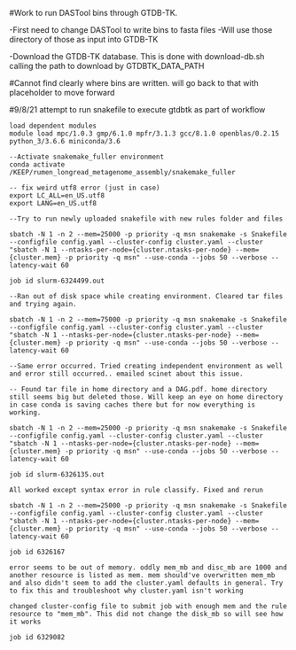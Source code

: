 #Work to run DASTool bins through GTDB-TK.

-First need to change DASTool to write bins to fasta files
-Will use those directory of those as input into GTDB-TK

-Download the GTDB-TK database. This is done with download-db.sh calling the path to download by GTDBTK_DATA_PATH

#Cannot find clearly where bins are written. will go back to that with placeholder to move forward

#9/8/21 attempt to run snakefile to execute gtdbtk as part of workflow

```
load dependent modules
module load mpc/1.0.3 gmp/6.1.0 mpfr/3.1.3 gcc/8.1.0 openblas/0.2.15 python_3/3.6.6 miniconda/3.6

--Activate snakemake_fuller environment
conda activate /KEEP/rumen_longread_metagenome_assembly/snakemake_fuller

-- fix weird utf8 error (just in case)
export LC_ALL=en_US.utf8
export LANG=en_US.utf8

--Try to run newly uploaded snakefile with new rules folder and files

sbatch -N 1 -n 2 --mem=25000 -p priority -q msn snakemake -s Snakefile --configfile config.yaml --cluster-config cluster.yaml --cluster "sbatch -N 1 --ntasks-per-node={cluster.ntasks-per-node} --mem={cluster.mem} -p priority -q msn" --use-conda --jobs 50 --verbose --latency-wait 60

job id slurm-6324499.out

--Ran out of disk space while creating environment. Cleared tar files and trying again.

sbatch -N 1 -n 2 --mem=75000 -p priority -q msn snakemake -s Snakefile --configfile config.yaml --cluster-config cluster.yaml --cluster "sbatch -N 1 --ntasks-per-node={cluster.ntasks-per-node} --mem={cluster.mem} -p priority -q msn" --use-conda --jobs 50 --verbose --latency-wait 60

--Same error occurred. Tried creating independent environment as well and error still occurred.. emailed scinet about this issue.

-- Found tar file in home directory and a DAG.pdf. home directory still seems big but deleted those. Will keep an eye on home directory in case conda is saving caches there but for now everything is working.

sbatch -N 1 -n 2 --mem=25000 -p priority -q msn snakemake -s Snakefile --configfile config.yaml --cluster-config cluster.yaml --cluster "sbatch -N 1 --ntasks-per-node={cluster.ntasks-per-node} --mem={cluster.mem} -p priority -q msn" --use-conda --jobs 50 --verbose --latency-wait 60

job id slurm-6326135.out

All worked except syntax error in rule classify. Fixed and rerun

sbatch -N 1 -n 2 --mem=25000 -p priority -q msn snakemake -s Snakefile --configfile config.yaml --cluster-config cluster.yaml --cluster "sbatch -N 1 --ntasks-per-node={cluster.ntasks-per-node} --mem={cluster.mem} -p priority -q msn" --use-conda --jobs 50 --verbose --latency-wait 60

job id 6326167

error seems to be out of memory. oddly mem_mb and disc_mb are 1000 and another resource is listed as mem. mem should've overwritten mem_mb and also didn't seem to add the cluster.yaml defaults in general. Try to fix this and troubleshoot why cluster.yaml isn't working

changed cluster-config file to submit job with enough mem and the rule resource to "mem_mb". This did not change the disk_mb so will see how it works

job id 6329082